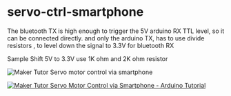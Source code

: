 # servo-ctrl-smartphone
The bluetooth TX is high enough to trigger
the 5V arduino RX TTL level,  so it can be connected directly.
and only the arduino TX, has to use divide resistors , to level down the signal to 3.3V for bluetooth RX

Sample Shift 5V to 3.3V use 1K ohm and 2K ohm resistor

![Maker Tutor Servo motor control via smartphone](https://1.bp.blogspot.com/-MZOjLxoSzHo/Wk5AECue3FI/AAAAAAAA8u8/QePKHHZADLEtR7Ccnnj06PZbMya6mI8FQCLcBGAs/s640/servo_via_mobile.jpg)

[![Maker Tutor Servo Motor Control via Smartphone - Arduino Tutorial](https://img.youtube.com/vi/fIPVYOk_PqQ/0.jpg)](https://www.youtube.com/watch?v=fIPVYOk_PqQ)
